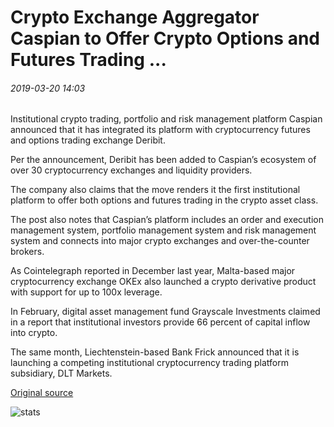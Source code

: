 # Crypto Exchange Aggregator Caspian to Offer Crypto Options and Futures Trading ...

###### 2019-03-20 14:03

Institutional crypto trading, portfolio and risk management platform Caspian announced that it has integrated its platform with cryptocurrency futures and options trading exchange Deribit.

Per the announcement, Deribit has been added to Caspian’s ecosystem of over 30 cryptocurrency exchanges and liquidity providers.

The company also claims that the move renders it the first institutional platform to offer both options and futures trading in the crypto asset class.

The post also notes that Caspian’s platform includes an order and execution management system, portfolio management system and risk management system and connects into major crypto exchanges and over-the-counter brokers.

As Cointelegraph reported in December last year, Malta-based major cryptocurrency exchange OKEx also launched a crypto derivative product with support for up to 100x leverage.

In February, digital asset management fund Grayscale Investments claimed in a report that institutional investors provide 66 percent of capital inflow into crypto.

The same month, Liechtenstein-based Bank Frick announced that it is launching a competing institutional cryptocurrency trading platform subsidiary, DLT Markets.

[Original source](https://cointelegraph.com/news/crypto-exchange-aggregator-caspian-to-offer-crypto-options-and-futures-trading)

![stats](https://c.statcounter.com/11760860/0/a89fa40b/1/ "stats")